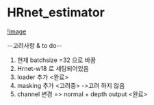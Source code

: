 # HRnet_estimator

[!image](https://github.com/ylab604/HRnet_BMI_estimator/blob/main/HRnet_BMI_estimator.png)

--고려사항 & to do--
1. 현재 batchsize =32 으로 바꿈
2. Hrnet-w18 로 세팅되어있음
3. loader 추가 <완료>
4. masking 추가 <고려중> ->고려 하지 않음
5. channel 변경 => normal + depth output <완료>
